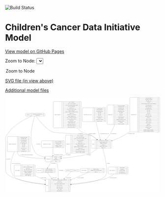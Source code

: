 <link rel='stylesheet' href="assets/style.css">
<link rel='stylesheet' href="https://unpkg.com/leaflet@1.5.1/dist/leaflet.css" integrity="sha512-xwE/Az9zrjBIphAcBb3F6JVqxf46+CDLwfLMHloNu6KEQCAWi6HcDUbeOfBIptF7tcCzusKFjFw2yuvEpDL9wQ==" crossorigin="">
<script type="text/javascript" src="https://code.jquery.com/jquery-3.2.1.min.js"></script>
<script type="text/javascript"  src="https://unpkg.com/leaflet@1.5.1/dist/leaflet.js"></script>
<script type="text/javascript" src="assets/actions.js"></script>

![Build Status](https://github.com/CBIIT/ccdi-model/actions/workflows/model-test-and-deploy.yml/badge.svg)

# Children's Cancer Data Initiative Model

[View model on GitHub Pages](https://cbiit.github.io/ccdi-model/)



Zoom to Node: <select id="node_select">
  <option value="">Zoom to Node</option>
</select>
<div id="model"></div>

<p>
<a href="./model-desc/ccdi-model.svg">SVG file (in view above)</a>
<p>
<a href="./model-desc">Additional model files</a>
<div id='graph' style='display:off;'>
<svg width="2563pt" height="1574pt"
 viewBox="0.00 0.00 2563.34 1574.00" xmlns="http://www.w3.org/2000/svg" xmlns:xlink="http://www.w3.org/1999/xlink">
<g id="graph0" class="graph" transform="scale(1 1) rotate(0) translate(4 1570)">
<title>Perl</title>
<polygon fill="#ffffff" stroke="transparent" points="-4,4 -4,-1570 2559.3365,-1570 2559.3365,4 -4,4"/>
<!-- imaging_file -->
<g id="node1" class="node">
<title>imaging_file</title>
<path fill="none" stroke="#000000" d="M1697.8365,-1117C1697.8365,-1117 2031.8365,-1117 2031.8365,-1117 2037.8365,-1117 2043.8365,-1123 2043.8365,-1129 2043.8365,-1129 2043.8365,-1427 2043.8365,-1427 2043.8365,-1433 2037.8365,-1439 2031.8365,-1439 2031.8365,-1439 1697.8365,-1439 1697.8365,-1439 1691.8365,-1439 1685.8365,-1433 1685.8365,-1427 1685.8365,-1427 1685.8365,-1129 1685.8365,-1129 1685.8365,-1123 1691.8365,-1117 1697.8365,-1117"/>
<text text-anchor="middle" x="1737.8365" y="-1274.3" font-family="Times,serif" font-size="14.00" fill="#000000">imaging_file</text>
<polyline fill="none" stroke="#000000" points="1789.8365,-1117 1789.8365,-1439 "/>
<text text-anchor="middle" x="1800.3365" y="-1274.3" font-family="Times,serif" font-size="14.00" fill="#000000"> </text>
<polyline fill="none" stroke="#000000" points="1810.8365,-1117 1810.8365,-1439 "/>
<text text-anchor="middle" x="1916.8365" y="-1423.8" font-family="Times,serif" font-size="14.00" fill="#000000">checksum_algorithm</text>
<polyline fill="none" stroke="#000000" points="1810.8365,-1416 2022.8365,-1416 "/>
<text text-anchor="middle" x="1916.8365" y="-1400.8" font-family="Times,serif" font-size="14.00" fill="#000000">checksum_value</text>
<polyline fill="none" stroke="#000000" points="1810.8365,-1393 2022.8365,-1393 "/>
<text text-anchor="middle" x="1916.8365" y="-1377.8" font-family="Times,serif" font-size="14.00" fill="#000000">dcf_indexd_guid</text>
<polyline fill="none" stroke="#000000" points="1810.8365,-1370 2022.8365,-1370 "/>
<text text-anchor="middle" x="1916.8365" y="-1354.8" font-family="Times,serif" font-size="14.00" fill="#000000">file_description</text>
<polyline fill="none" stroke="#000000" points="1810.8365,-1347 2022.8365,-1347 "/>
<text text-anchor="middle" x="1916.8365" y="-1331.8" font-family="Times,serif" font-size="14.00" fill="#000000">file_mapping_level</text>
<polyline fill="none" stroke="#000000" points="1810.8365,-1324 2022.8365,-1324 "/>
<text text-anchor="middle" x="1916.8365" y="-1308.8" font-family="Times,serif" font-size="14.00" fill="#000000">file_name</text>
<polyline fill="none" stroke="#000000" points="1810.8365,-1301 2022.8365,-1301 "/>
<text text-anchor="middle" x="1916.8365" y="-1285.8" font-family="Times,serif" font-size="14.00" fill="#000000">file_size</text>
<polyline fill="none" stroke="#000000" points="1810.8365,-1278 2022.8365,-1278 "/>
<text text-anchor="middle" x="1916.8365" y="-1262.8" font-family="Times,serif" font-size="14.00" fill="#000000">file_type</text>
<polyline fill="none" stroke="#000000" points="1810.8365,-1255 2022.8365,-1255 "/>
<text text-anchor="middle" x="1916.8365" y="-1239.8" font-family="Times,serif" font-size="14.00" fill="#000000">file_url_in_cds</text>
<polyline fill="none" stroke="#000000" points="1810.8365,-1232 2022.8365,-1232 "/>
<text text-anchor="middle" x="1916.8365" y="-1216.8" font-family="Times,serif" font-size="14.00" fill="#000000">image_modality</text>
<polyline fill="none" stroke="#000000" points="1810.8365,-1209 2022.8365,-1209 "/>
<text text-anchor="middle" x="1916.8365" y="-1193.8" font-family="Times,serif" font-size="14.00" fill="#000000">imaging_instrument_model</text>
<polyline fill="none" stroke="#000000" points="1810.8365,-1186 2022.8365,-1186 "/>
<text text-anchor="middle" x="1916.8365" y="-1170.8" font-family="Times,serif" font-size="14.00" fill="#000000">imaging_platform</text>
<polyline fill="none" stroke="#000000" points="1810.8365,-1163 2022.8365,-1163 "/>
<text text-anchor="middle" x="1916.8365" y="-1147.8" font-family="Times,serif" font-size="14.00" fill="#000000">md5sum</text>
<polyline fill="none" stroke="#000000" points="1810.8365,-1140 2022.8365,-1140 "/>
<text text-anchor="middle" x="1916.8365" y="-1124.8" font-family="Times,serif" font-size="14.00" fill="#000000">software_package</text>
<polyline fill="none" stroke="#000000" points="2022.8365,-1117 2022.8365,-1439 "/>
<text text-anchor="middle" x="2033.3365" y="-1274.3" font-family="Times,serif" font-size="14.00" fill="#000000"> </text>
</g>
<!-- sample -->
<g id="node9" class="node">
<title>sample</title>
<path fill="none" stroke="#000000" d="M1433.8365,-720C1433.8365,-720 1747.8365,-720 1747.8365,-720 1753.8365,-720 1759.8365,-726 1759.8365,-732 1759.8365,-732 1759.8365,-846 1759.8365,-846 1759.8365,-852 1753.8365,-858 1747.8365,-858 1747.8365,-858 1433.8365,-858 1433.8365,-858 1427.8365,-858 1421.8365,-852 1421.8365,-846 1421.8365,-846 1421.8365,-732 1421.8365,-732 1421.8365,-726 1427.8365,-720 1433.8365,-720"/>
<text text-anchor="middle" x="1455.8365" y="-785.3" font-family="Times,serif" font-size="14.00" fill="#000000">sample</text>
<polyline fill="none" stroke="#000000" points="1489.8365,-720 1489.8365,-858 "/>
<text text-anchor="middle" x="1500.3365" y="-785.3" font-family="Times,serif" font-size="14.00" fill="#000000"> </text>
<polyline fill="none" stroke="#000000" points="1510.8365,-720 1510.8365,-858 "/>
<text text-anchor="middle" x="1624.8365" y="-842.8" font-family="Times,serif" font-size="14.00" fill="#000000">participant_age_at_collection</text>
<polyline fill="none" stroke="#000000" points="1510.8365,-835 1738.8365,-835 "/>
<text text-anchor="middle" x="1624.8365" y="-819.8" font-family="Times,serif" font-size="14.00" fill="#000000">sample_anatomic_site</text>
<polyline fill="none" stroke="#000000" points="1510.8365,-812 1738.8365,-812 "/>
<text text-anchor="middle" x="1624.8365" y="-796.8" font-family="Times,serif" font-size="14.00" fill="#000000">sample_description</text>
<polyline fill="none" stroke="#000000" points="1510.8365,-789 1738.8365,-789 "/>
<text text-anchor="middle" x="1624.8365" y="-773.8" font-family="Times,serif" font-size="14.00" fill="#000000">sample_id</text>
<polyline fill="none" stroke="#000000" points="1510.8365,-766 1738.8365,-766 "/>
<text text-anchor="middle" x="1624.8365" y="-750.8" font-family="Times,serif" font-size="14.00" fill="#000000">sample_tumor_status</text>
<polyline fill="none" stroke="#000000" points="1510.8365,-743 1738.8365,-743 "/>
<text text-anchor="middle" x="1624.8365" y="-727.8" font-family="Times,serif" font-size="14.00" fill="#000000">sample_type</text>
<polyline fill="none" stroke="#000000" points="1738.8365,-720 1738.8365,-858 "/>
<text text-anchor="middle" x="1749.3365" y="-785.3" font-family="Times,serif" font-size="14.00" fill="#000000"> </text>
</g>
<!-- imaging_file&#45;&gt;sample -->
<g id="edge6" class="edge">
<title>imaging_file&#45;&gt;sample</title>
<path fill="none" stroke="#000000" d="M1811.9606,-1116.6837C1791.6028,-1063.9936 1765.9084,-1006.3712 1735.8365,-957 1716.3259,-924.9681 1690.6865,-893.0044 1666.4008,-865.6889"/>
<polygon fill="#000000" stroke="#000000" points="1668.8798,-863.2112 1659.593,-858.1116 1663.6727,-867.8895 1668.8798,-863.2112"/>
<text text-anchor="middle" x="1794.3365" y="-960.8" font-family="Times,serif" font-size="14.00" fill="#000000">of_imaging_file</text>
</g>
<!-- synonym -->
<g id="node2" class="node">
<title>synonym</title>
<path fill="none" stroke="#000000" d="M343.3365,-1255C343.3365,-1255 644.3365,-1255 644.3365,-1255 650.3365,-1255 656.3365,-1261 656.3365,-1267 656.3365,-1267 656.3365,-1289 656.3365,-1289 656.3365,-1295 650.3365,-1301 644.3365,-1301 644.3365,-1301 343.3365,-1301 343.3365,-1301 337.3365,-1301 331.3365,-1295 331.3365,-1289 331.3365,-1289 331.3365,-1267 331.3365,-1267 331.3365,-1261 337.3365,-1255 343.3365,-1255"/>
<text text-anchor="middle" x="371.3365" y="-1274.3" font-family="Times,serif" font-size="14.00" fill="#000000">synonym</text>
<polyline fill="none" stroke="#000000" points="411.3365,-1255 411.3365,-1301 "/>
<text text-anchor="middle" x="421.8365" y="-1274.3" font-family="Times,serif" font-size="14.00" fill="#000000"> </text>
<polyline fill="none" stroke="#000000" points="432.3365,-1255 432.3365,-1301 "/>
<text text-anchor="middle" x="533.8365" y="-1285.8" font-family="Times,serif" font-size="14.00" fill="#000000">repository_of_synonym_id</text>
<polyline fill="none" stroke="#000000" points="432.3365,-1278 635.3365,-1278 "/>
<text text-anchor="middle" x="533.8365" y="-1262.8" font-family="Times,serif" font-size="14.00" fill="#000000">synonym_id</text>
<polyline fill="none" stroke="#000000" points="635.3365,-1255 635.3365,-1301 "/>
<text text-anchor="middle" x="645.8365" y="-1274.3" font-family="Times,serif" font-size="14.00" fill="#000000"> </text>
</g>
<!-- study -->
<g id="node4" class="node">
<title>study</title>
<path fill="none" stroke="#000000" d="M675.8365,-.5C675.8365,-.5 1065.8365,-.5 1065.8365,-.5 1071.8365,-.5 1077.8365,-6.5 1077.8365,-12.5 1077.8365,-12.5 1077.8365,-195.5 1077.8365,-195.5 1077.8365,-201.5 1071.8365,-207.5 1065.8365,-207.5 1065.8365,-207.5 675.8365,-207.5 675.8365,-207.5 669.8365,-207.5 663.8365,-201.5 663.8365,-195.5 663.8365,-195.5 663.8365,-12.5 663.8365,-12.5 663.8365,-6.5 669.8365,-.5 675.8365,-.5"/>
<text text-anchor="middle" x="691.8365" y="-100.3" font-family="Times,serif" font-size="14.00" fill="#000000">study</text>
<polyline fill="none" stroke="#000000" points="719.8365,-.5 719.8365,-207.5 "/>
<text text-anchor="middle" x="730.3365" y="-100.3" font-family="Times,serif" font-size="14.00" fill="#000000"> </text>
<polyline fill="none" stroke="#000000" points="740.8365,-.5 740.8365,-207.5 "/>
<text text-anchor="middle" x="898.8365" y="-192.3" font-family="Times,serif" font-size="14.00" fill="#000000">experimental_strategy_and_data_subtype</text>
<polyline fill="none" stroke="#000000" points="740.8365,-184.5 1056.8365,-184.5 "/>
<text text-anchor="middle" x="898.8365" y="-169.3" font-family="Times,serif" font-size="14.00" fill="#000000">external_url</text>
<polyline fill="none" stroke="#000000" points="740.8365,-161.5 1056.8365,-161.5 "/>
<text text-anchor="middle" x="898.8365" y="-146.3" font-family="Times,serif" font-size="14.00" fill="#000000">phs_accession</text>
<polyline fill="none" stroke="#000000" points="740.8365,-138.5 1056.8365,-138.5 "/>
<text text-anchor="middle" x="898.8365" y="-123.3" font-family="Times,serif" font-size="14.00" fill="#000000">size_of_data_being_uploaded</text>
<polyline fill="none" stroke="#000000" points="740.8365,-115.5 1056.8365,-115.5 "/>
<text text-anchor="middle" x="898.8365" y="-100.3" font-family="Times,serif" font-size="14.00" fill="#000000">study_acronym</text>
<polyline fill="none" stroke="#000000" points="740.8365,-92.5 1056.8365,-92.5 "/>
<text text-anchor="middle" x="898.8365" y="-77.3" font-family="Times,serif" font-size="14.00" fill="#000000">study_data_types</text>
<polyline fill="none" stroke="#000000" points="740.8365,-69.5 1056.8365,-69.5 "/>
<text text-anchor="middle" x="898.8365" y="-54.3" font-family="Times,serif" font-size="14.00" fill="#000000">study_description</text>
<polyline fill="none" stroke="#000000" points="740.8365,-46.5 1056.8365,-46.5 "/>
<text text-anchor="middle" x="898.8365" y="-31.3" font-family="Times,serif" font-size="14.00" fill="#000000">study_name</text>
<polyline fill="none" stroke="#000000" points="740.8365,-23.5 1056.8365,-23.5 "/>
<text text-anchor="middle" x="898.8365" y="-8.3" font-family="Times,serif" font-size="14.00" fill="#000000">study_short_title</text>
<polyline fill="none" stroke="#000000" points="1056.8365,-.5 1056.8365,-207.5 "/>
<text text-anchor="middle" x="1067.3365" y="-100.3" font-family="Times,serif" font-size="14.00" fill="#000000"> </text>
</g>
<!-- synonym&#45;&gt;study -->
<g id="edge9" class="edge">
<title>synonym&#45;&gt;study</title>
<path fill="none" stroke="#000000" d="M435.5692,-1254.8289C332.7302,-1210.5719 120.6731,-1103.5312 22.8365,-939 -11.5094,-881.2409 3.8365,-856.1994 3.8365,-789 3.8365,-789 3.8365,-789 3.8365,-351.5 3.8365,-216.6283 396.6846,-151.1853 653.5005,-122.8132"/>
<polygon fill="#000000" stroke="#000000" points="654.159,-126.2621 663.7193,-121.6958 653.3981,-119.3036 654.159,-126.2621"/>
<text text-anchor="middle" x="46.3365" y="-537.8" font-family="Times,serif" font-size="14.00" fill="#000000">of_synonym</text>
</g>
<!-- participant -->
<g id="node8" class="node">
<title>participant</title>
<path fill="none" stroke="#000000" d="M672.3365,-495.5C672.3365,-495.5 903.3365,-495.5 903.3365,-495.5 909.3365,-495.5 915.3365,-501.5 915.3365,-507.5 915.3365,-507.5 915.3365,-575.5 915.3365,-575.5 915.3365,-581.5 909.3365,-587.5 903.3365,-587.5 903.3365,-587.5 672.3365,-587.5 672.3365,-587.5 666.3365,-587.5 660.3365,-581.5 660.3365,-575.5 660.3365,-575.5 660.3365,-507.5 660.3365,-507.5 660.3365,-501.5 666.3365,-495.5 672.3365,-495.5"/>
<text text-anchor="middle" x="708.3365" y="-537.8" font-family="Times,serif" font-size="14.00" fill="#000000">participant</text>
<polyline fill="none" stroke="#000000" points="756.3365,-495.5 756.3365,-587.5 "/>
<text text-anchor="middle" x="766.8365" y="-537.8" font-family="Times,serif" font-size="14.00" fill="#000000"> </text>
<polyline fill="none" stroke="#000000" points="777.3365,-495.5 777.3365,-587.5 "/>
<text text-anchor="middle" x="835.8365" y="-572.3" font-family="Times,serif" font-size="14.00" fill="#000000">ethnicity</text>
<polyline fill="none" stroke="#000000" points="777.3365,-564.5 894.3365,-564.5 "/>
<text text-anchor="middle" x="835.8365" y="-549.3" font-family="Times,serif" font-size="14.00" fill="#000000">gender</text>
<polyline fill="none" stroke="#000000" points="777.3365,-541.5 894.3365,-541.5 "/>
<text text-anchor="middle" x="835.8365" y="-526.3" font-family="Times,serif" font-size="14.00" fill="#000000">participant_id</text>
<polyline fill="none" stroke="#000000" points="777.3365,-518.5 894.3365,-518.5 "/>
<text text-anchor="middle" x="835.8365" y="-503.3" font-family="Times,serif" font-size="14.00" fill="#000000">race</text>
<polyline fill="none" stroke="#000000" points="894.3365,-495.5 894.3365,-587.5 "/>
<text text-anchor="middle" x="904.8365" y="-537.8" font-family="Times,serif" font-size="14.00" fill="#000000"> </text>
</g>
<!-- synonym&#45;&gt;participant -->
<g id="edge10" class="edge">
<title>synonym&#45;&gt;participant</title>
<path fill="none" stroke="#000000" d="M485.6117,-1254.7559C455.4402,-1164.9852 359.8281,-836.1203 502.8365,-639 521.5304,-613.2326 586.905,-589.9217 650.3308,-572.5588"/>
<polygon fill="#000000" stroke="#000000" points="651.3319,-575.914 660.0766,-569.9324 649.5103,-569.1551 651.3319,-575.914"/>
<text text-anchor="middle" x="545.3365" y="-785.3" font-family="Times,serif" font-size="14.00" fill="#000000">of_synonym</text>
</g>
<!-- synonym&#45;&gt;sample -->
<g id="edge11" class="edge">
<title>synonym&#45;&gt;sample</title>
<path fill="none" stroke="#000000" d="M508.5237,-1254.6723C546.0154,-1197.4763 651.6285,-1050.5379 782.8365,-990 814.6705,-975.3121 1379.3992,-952.3029 1411.8365,-939 1452.1249,-922.4773 1490.1135,-893.4178 1520.6412,-865.2485"/>
<polygon fill="#000000" stroke="#000000" points="1523.3448,-867.511 1528.2386,-858.1141 1518.5529,-862.4082 1523.3448,-867.511"/>
<text text-anchor="middle" x="1245.3365" y="-960.8" font-family="Times,serif" font-size="14.00" fill="#000000">of_synonym</text>
</g>
<!-- study_arm -->
<g id="node3" class="node">
<title>study_arm</title>
<path fill="none" stroke="#000000" d="M525.3365,-317C525.3365,-317 822.3365,-317 822.3365,-317 828.3365,-317 834.3365,-323 834.3365,-329 834.3365,-329 834.3365,-374 834.3365,-374 834.3365,-380 828.3365,-386 822.3365,-386 822.3365,-386 525.3365,-386 525.3365,-386 519.3365,-386 513.3365,-380 513.3365,-374 513.3365,-374 513.3365,-329 513.3365,-329 513.3365,-323 519.3365,-317 525.3365,-317"/>
<text text-anchor="middle" x="559.3365" y="-347.8" font-family="Times,serif" font-size="14.00" fill="#000000">study_arm</text>
<polyline fill="none" stroke="#000000" points="605.3365,-317 605.3365,-386 "/>
<text text-anchor="middle" x="615.8365" y="-347.8" font-family="Times,serif" font-size="14.00" fill="#000000"> </text>
<polyline fill="none" stroke="#000000" points="626.3365,-317 626.3365,-386 "/>
<text text-anchor="middle" x="719.8365" y="-370.8" font-family="Times,serif" font-size="14.00" fill="#000000">clinical_trial_arm</text>
<polyline fill="none" stroke="#000000" points="626.3365,-363 813.3365,-363 "/>
<text text-anchor="middle" x="719.8365" y="-347.8" font-family="Times,serif" font-size="14.00" fill="#000000">clinical_trial_identifier</text>
<polyline fill="none" stroke="#000000" points="626.3365,-340 813.3365,-340 "/>
<text text-anchor="middle" x="719.8365" y="-324.8" font-family="Times,serif" font-size="14.00" fill="#000000">clinical_trial_repository</text>
<polyline fill="none" stroke="#000000" points="813.3365,-317 813.3365,-386 "/>
<text text-anchor="middle" x="823.8365" y="-347.8" font-family="Times,serif" font-size="14.00" fill="#000000"> </text>
</g>
<!-- study_arm&#45;&gt;study -->
<g id="edge18" class="edge">
<title>study_arm&#45;&gt;study</title>
<path fill="none" stroke="#000000" d="M695.7868,-316.7713C712.4774,-291.0564 736.4784,-255.5137 759.8365,-226 762.6104,-222.4951 765.4587,-218.964 768.362,-215.423"/>
<polygon fill="#000000" stroke="#000000" points="771.1091,-217.5933 774.7983,-207.6614 765.7208,-213.1249 771.1091,-217.5933"/>
<text text-anchor="middle" x="808.3365" y="-229.8" font-family="Times,serif" font-size="14.00" fill="#000000">of_study_arm</text>
</g>
<!-- study_admin -->
<g id="node5" class="node">
<title>study_admin</title>
<path fill="none" stroke="#000000" d="M156.8365,-259.5C156.8365,-259.5 482.8365,-259.5 482.8365,-259.5 488.8365,-259.5 494.8365,-265.5 494.8365,-271.5 494.8365,-271.5 494.8365,-431.5 494.8365,-431.5 494.8365,-437.5 488.8365,-443.5 482.8365,-443.5 482.8365,-443.5 156.8365,-443.5 156.8365,-443.5 150.8365,-443.5 144.8365,-437.5 144.8365,-431.5 144.8365,-431.5 144.8365,-271.5 144.8365,-271.5 144.8365,-265.5 150.8365,-259.5 156.8365,-259.5"/>
<text text-anchor="middle" x="198.8365" y="-347.8" font-family="Times,serif" font-size="14.00" fill="#000000">study_admin</text>
<polyline fill="none" stroke="#000000" points="252.8365,-259.5 252.8365,-443.5 "/>
<text text-anchor="middle" x="263.3365" y="-347.8" font-family="Times,serif" font-size="14.00" fill="#000000"> </text>
<polyline fill="none" stroke="#000000" points="273.8365,-259.5 273.8365,-443.5 "/>
<text text-anchor="middle" x="373.8365" y="-428.3" font-family="Times,serif" font-size="14.00" fill="#000000">acl</text>
<polyline fill="none" stroke="#000000" points="273.8365,-420.5 473.8365,-420.5 "/>
<text text-anchor="middle" x="373.8365" y="-405.3" font-family="Times,serif" font-size="14.00" fill="#000000">adult_or_childhood_study</text>
<polyline fill="none" stroke="#000000" points="273.8365,-397.5 473.8365,-397.5 "/>
<text text-anchor="middle" x="373.8365" y="-382.3" font-family="Times,serif" font-size="14.00" fill="#000000">data_types</text>
<polyline fill="none" stroke="#000000" points="273.8365,-374.5 473.8365,-374.5 "/>
<text text-anchor="middle" x="373.8365" y="-359.3" font-family="Times,serif" font-size="14.00" fill="#000000">file_types_and_format</text>
<polyline fill="none" stroke="#000000" points="273.8365,-351.5 473.8365,-351.5 "/>
<text text-anchor="middle" x="373.8365" y="-336.3" font-family="Times,serif" font-size="14.00" fill="#000000">number_of_participants</text>
<polyline fill="none" stroke="#000000" points="273.8365,-328.5 473.8365,-328.5 "/>
<text text-anchor="middle" x="373.8365" y="-313.3" font-family="Times,serif" font-size="14.00" fill="#000000">number_of_samples</text>
<polyline fill="none" stroke="#000000" points="273.8365,-305.5 473.8365,-305.5 "/>
<text text-anchor="middle" x="373.8365" y="-290.3" font-family="Times,serif" font-size="14.00" fill="#000000">organism_species</text>
<polyline fill="none" stroke="#000000" points="273.8365,-282.5 473.8365,-282.5 "/>
<text text-anchor="middle" x="373.8365" y="-267.3" font-family="Times,serif" font-size="14.00" fill="#000000">study_admin_id</text>
<polyline fill="none" stroke="#000000" points="473.8365,-259.5 473.8365,-443.5 "/>
<text text-anchor="middle" x="484.3365" y="-347.8" font-family="Times,serif" font-size="14.00" fill="#000000"> </text>
</g>
<!-- study_admin&#45;&gt;study -->
<g id="edge13" class="edge">
<title>study_admin&#45;&gt;study</title>
<path fill="none" stroke="#000000" d="M495.0118,-263.1034C497.9719,-261.7182 500.9152,-260.3494 503.8365,-259 552.1595,-236.6788 604.596,-213.7701 654.3056,-192.6443"/>
<polygon fill="#000000" stroke="#000000" points="655.7151,-195.8484 663.5542,-188.721 652.9814,-189.4042 655.7151,-195.8484"/>
<text text-anchor="middle" x="630.3365" y="-229.8" font-family="Times,serif" font-size="14.00" fill="#000000">of_study_admin</text>
</g>
<!-- diagnosis -->
<g id="node6" class="node">
<title>diagnosis</title>
<path fill="none" stroke="#000000" d="M1008.3365,-639.5C1008.3365,-639.5 1391.3365,-639.5 1391.3365,-639.5 1397.3365,-639.5 1403.3365,-645.5 1403.3365,-651.5 1403.3365,-651.5 1403.3365,-926.5 1403.3365,-926.5 1403.3365,-932.5 1397.3365,-938.5 1391.3365,-938.5 1391.3365,-938.5 1008.3365,-938.5 1008.3365,-938.5 1002.3365,-938.5 996.3365,-932.5 996.3365,-926.5 996.3365,-926.5 996.3365,-651.5 996.3365,-651.5 996.3365,-645.5 1002.3365,-639.5 1008.3365,-639.5"/>
<text text-anchor="middle" x="1038.3365" y="-785.3" font-family="Times,serif" font-size="14.00" fill="#000000">diagnosis</text>
<polyline fill="none" stroke="#000000" points="1080.3365,-639.5 1080.3365,-938.5 "/>
<text text-anchor="middle" x="1090.8365" y="-785.3" font-family="Times,serif" font-size="14.00" fill="#000000"> </text>
<polyline fill="none" stroke="#000000" points="1101.3365,-639.5 1101.3365,-938.5 "/>
<text text-anchor="middle" x="1241.8365" y="-923.3" font-family="Times,serif" font-size="14.00" fill="#000000">age_at_diagnosis</text>
<polyline fill="none" stroke="#000000" points="1101.3365,-915.5 1382.3365,-915.5 "/>
<text text-anchor="middle" x="1241.8365" y="-900.3" font-family="Times,serif" font-size="14.00" fill="#000000">days_to_last_followup</text>
<polyline fill="none" stroke="#000000" points="1101.3365,-892.5 1382.3365,-892.5 "/>
<text text-anchor="middle" x="1241.8365" y="-877.3" font-family="Times,serif" font-size="14.00" fill="#000000">days_to_last_known_disease_status</text>
<polyline fill="none" stroke="#000000" points="1101.3365,-869.5 1382.3365,-869.5 "/>
<text text-anchor="middle" x="1241.8365" y="-854.3" font-family="Times,serif" font-size="14.00" fill="#000000">days_to_recurrence</text>
<polyline fill="none" stroke="#000000" points="1101.3365,-846.5 1382.3365,-846.5 "/>
<text text-anchor="middle" x="1241.8365" y="-831.3" font-family="Times,serif" font-size="14.00" fill="#000000">diagnosis_id</text>
<polyline fill="none" stroke="#000000" points="1101.3365,-823.5 1382.3365,-823.5 "/>
<text text-anchor="middle" x="1241.8365" y="-808.3" font-family="Times,serif" font-size="14.00" fill="#000000">disease_type</text>
<polyline fill="none" stroke="#000000" points="1101.3365,-800.5 1382.3365,-800.5 "/>
<text text-anchor="middle" x="1241.8365" y="-785.3" font-family="Times,serif" font-size="14.00" fill="#000000">last_known_disease_status</text>
<polyline fill="none" stroke="#000000" points="1101.3365,-777.5 1382.3365,-777.5 "/>
<text text-anchor="middle" x="1241.8365" y="-762.3" font-family="Times,serif" font-size="14.00" fill="#000000">primary_diagnosis</text>
<polyline fill="none" stroke="#000000" points="1101.3365,-754.5 1382.3365,-754.5 "/>
<text text-anchor="middle" x="1241.8365" y="-739.3" font-family="Times,serif" font-size="14.00" fill="#000000">primary_diagnosis_reference_source</text>
<polyline fill="none" stroke="#000000" points="1101.3365,-731.5 1382.3365,-731.5 "/>
<text text-anchor="middle" x="1241.8365" y="-716.3" font-family="Times,serif" font-size="14.00" fill="#000000">primary_site</text>
<polyline fill="none" stroke="#000000" points="1101.3365,-708.5 1382.3365,-708.5 "/>
<text text-anchor="middle" x="1241.8365" y="-693.3" font-family="Times,serif" font-size="14.00" fill="#000000">progression_or_recurrence</text>
<polyline fill="none" stroke="#000000" points="1101.3365,-685.5 1382.3365,-685.5 "/>
<text text-anchor="middle" x="1241.8365" y="-670.3" font-family="Times,serif" font-size="14.00" fill="#000000">site_of_resection_or_biopsy</text>
<polyline fill="none" stroke="#000000" points="1101.3365,-662.5 1382.3365,-662.5 "/>
<text text-anchor="middle" x="1241.8365" y="-647.3" font-family="Times,serif" font-size="14.00" fill="#000000">tissue_or_organ_of_origin</text>
<polyline fill="none" stroke="#000000" points="1382.3365,-639.5 1382.3365,-938.5 "/>
<text text-anchor="middle" x="1392.8365" y="-785.3" font-family="Times,serif" font-size="14.00" fill="#000000"> </text>
</g>
<!-- diagnosis&#45;&gt;participant -->
<g id="edge12" class="edge">
<title>diagnosis&#45;&gt;participant</title>
<path fill="none" stroke="#000000" d="M1030.6319,-639.446C1013.3617,-627.2964 995.6168,-615.9067 977.8365,-606 961.3167,-596.7957 943.2591,-588.5945 925.0589,-581.3851"/>
<polygon fill="#000000" stroke="#000000" points="926.1251,-578.0449 915.5357,-577.7053 923.6021,-584.5744 926.1251,-578.0449"/>
<text text-anchor="middle" x="1043.3365" y="-609.8" font-family="Times,serif" font-size="14.00" fill="#000000">of_diagnosis</text>
</g>
<!-- sequencing_file -->
<g id="node7" class="node">
<title>sequencing_file</title>
<path fill="none" stroke="#000000" d="M2074.3365,-990.5C2074.3365,-990.5 2543.3365,-990.5 2543.3365,-990.5 2549.3365,-990.5 2555.3365,-996.5 2555.3365,-1002.5 2555.3365,-1002.5 2555.3365,-1553.5 2555.3365,-1553.5 2555.3365,-1559.5 2549.3365,-1565.5 2543.3365,-1565.5 2543.3365,-1565.5 2074.3365,-1565.5 2074.3365,-1565.5 2068.3365,-1565.5 2062.3365,-1559.5 2062.3365,-1553.5 2062.3365,-1553.5 2062.3365,-1002.5 2062.3365,-1002.5 2062.3365,-996.5 2068.3365,-990.5 2074.3365,-990.5"/>
<text text-anchor="middle" x="2126.3365" y="-1274.3" font-family="Times,serif" font-size="14.00" fill="#000000">sequencing_file</text>
<polyline fill="none" stroke="#000000" points="2190.3365,-990.5 2190.3365,-1565.5 "/>
<text text-anchor="middle" x="2200.8365" y="-1274.3" font-family="Times,serif" font-size="14.00" fill="#000000"> </text>
<polyline fill="none" stroke="#000000" points="2211.3365,-990.5 2211.3365,-1565.5 "/>
<text text-anchor="middle" x="2372.8365" y="-1550.3" font-family="Times,serif" font-size="14.00" fill="#000000">avg_read_length</text>
<polyline fill="none" stroke="#000000" points="2211.3365,-1542.5 2534.3365,-1542.5 "/>
<text text-anchor="middle" x="2372.8365" y="-1527.3" font-family="Times,serif" font-size="14.00" fill="#000000">checksum_algorithm</text>
<polyline fill="none" stroke="#000000" points="2211.3365,-1519.5 2534.3365,-1519.5 "/>
<text text-anchor="middle" x="2372.8365" y="-1504.3" font-family="Times,serif" font-size="14.00" fill="#000000">checksum_value</text>
<polyline fill="none" stroke="#000000" points="2211.3365,-1496.5 2534.3365,-1496.5 "/>
<text text-anchor="middle" x="2372.8365" y="-1481.3" font-family="Times,serif" font-size="14.00" fill="#000000">coverage</text>
<polyline fill="none" stroke="#000000" points="2211.3365,-1473.5 2534.3365,-1473.5 "/>
<text text-anchor="middle" x="2372.8365" y="-1458.3" font-family="Times,serif" font-size="14.00" fill="#000000">custom_assembly_fasta_file_for_alignment</text>
<polyline fill="none" stroke="#000000" points="2211.3365,-1450.5 2534.3365,-1450.5 "/>
<text text-anchor="middle" x="2372.8365" y="-1435.3" font-family="Times,serif" font-size="14.00" fill="#000000">dcf_indexd_guid</text>
<polyline fill="none" stroke="#000000" points="2211.3365,-1427.5 2534.3365,-1427.5 "/>
<text text-anchor="middle" x="2372.8365" y="-1412.3" font-family="Times,serif" font-size="14.00" fill="#000000">design_description</text>
<polyline fill="none" stroke="#000000" points="2211.3365,-1404.5 2534.3365,-1404.5 "/>
<text text-anchor="middle" x="2372.8365" y="-1389.3" font-family="Times,serif" font-size="14.00" fill="#000000">file_description</text>
<polyline fill="none" stroke="#000000" points="2211.3365,-1381.5 2534.3365,-1381.5 "/>
<text text-anchor="middle" x="2372.8365" y="-1366.3" font-family="Times,serif" font-size="14.00" fill="#000000">file_mapping_level</text>
<polyline fill="none" stroke="#000000" points="2211.3365,-1358.5 2534.3365,-1358.5 "/>
<text text-anchor="middle" x="2372.8365" y="-1343.3" font-family="Times,serif" font-size="14.00" fill="#000000">file_name</text>
<polyline fill="none" stroke="#000000" points="2211.3365,-1335.5 2534.3365,-1335.5 "/>
<text text-anchor="middle" x="2372.8365" y="-1320.3" font-family="Times,serif" font-size="14.00" fill="#000000">file_size</text>
<polyline fill="none" stroke="#000000" points="2211.3365,-1312.5 2534.3365,-1312.5 "/>
<text text-anchor="middle" x="2372.8365" y="-1297.3" font-family="Times,serif" font-size="14.00" fill="#000000">file_type</text>
<polyline fill="none" stroke="#000000" points="2211.3365,-1289.5 2534.3365,-1289.5 "/>
<text text-anchor="middle" x="2372.8365" y="-1274.3" font-family="Times,serif" font-size="14.00" fill="#000000">file_url_in_cds</text>
<polyline fill="none" stroke="#000000" points="2211.3365,-1266.5 2534.3365,-1266.5 "/>
<text text-anchor="middle" x="2372.8365" y="-1251.3" font-family="Times,serif" font-size="14.00" fill="#000000">instrument_model</text>
<polyline fill="none" stroke="#000000" points="2211.3365,-1243.5 2534.3365,-1243.5 "/>
<text text-anchor="middle" x="2372.8365" y="-1228.3" font-family="Times,serif" font-size="14.00" fill="#000000">library_id</text>
<polyline fill="none" stroke="#000000" points="2211.3365,-1220.5 2534.3365,-1220.5 "/>
<text text-anchor="middle" x="2372.8365" y="-1205.3" font-family="Times,serif" font-size="14.00" fill="#000000">library_layout</text>
<polyline fill="none" stroke="#000000" points="2211.3365,-1197.5 2534.3365,-1197.5 "/>
<text text-anchor="middle" x="2372.8365" y="-1182.3" font-family="Times,serif" font-size="14.00" fill="#000000">library_selection</text>
<polyline fill="none" stroke="#000000" points="2211.3365,-1174.5 2534.3365,-1174.5 "/>
<text text-anchor="middle" x="2372.8365" y="-1159.3" font-family="Times,serif" font-size="14.00" fill="#000000">library_source</text>
<polyline fill="none" stroke="#000000" points="2211.3365,-1151.5 2534.3365,-1151.5 "/>
<text text-anchor="middle" x="2372.8365" y="-1136.3" font-family="Times,serif" font-size="14.00" fill="#000000">library_strategy</text>
<polyline fill="none" stroke="#000000" points="2211.3365,-1128.5 2534.3365,-1128.5 "/>
<text text-anchor="middle" x="2372.8365" y="-1113.3" font-family="Times,serif" font-size="14.00" fill="#000000">md5sum</text>
<polyline fill="none" stroke="#000000" points="2211.3365,-1105.5 2534.3365,-1105.5 "/>
<text text-anchor="middle" x="2372.8365" y="-1090.3" font-family="Times,serif" font-size="14.00" fill="#000000">number_of_bp</text>
<polyline fill="none" stroke="#000000" points="2211.3365,-1082.5 2534.3365,-1082.5 "/>
<text text-anchor="middle" x="2372.8365" y="-1067.3" font-family="Times,serif" font-size="14.00" fill="#000000">number_of_reads</text>
<polyline fill="none" stroke="#000000" points="2211.3365,-1059.5 2534.3365,-1059.5 "/>
<text text-anchor="middle" x="2372.8365" y="-1044.3" font-family="Times,serif" font-size="14.00" fill="#000000">platform</text>
<polyline fill="none" stroke="#000000" points="2211.3365,-1036.5 2534.3365,-1036.5 "/>
<text text-anchor="middle" x="2372.8365" y="-1021.3" font-family="Times,serif" font-size="14.00" fill="#000000">reference_genome_assembly</text>
<polyline fill="none" stroke="#000000" points="2211.3365,-1013.5 2534.3365,-1013.5 "/>
<text text-anchor="middle" x="2372.8365" y="-998.3" font-family="Times,serif" font-size="14.00" fill="#000000">sequence_alignment_software</text>
<polyline fill="none" stroke="#000000" points="2534.3365,-990.5 2534.3365,-1565.5 "/>
<text text-anchor="middle" x="2544.8365" y="-1274.3" font-family="Times,serif" font-size="14.00" fill="#000000"> </text>
</g>
<!-- sequencing_file&#45;&gt;sample -->
<g id="edge3" class="edge">
<title>sequencing_file&#45;&gt;sample</title>
<path fill="none" stroke="#000000" d="M2062.1462,-996.9016C2059.0545,-994.5593 2055.9508,-992.2577 2052.8365,-990 1967.1667,-927.8958 1859.3012,-879.6033 1769.3456,-845.9366"/>
<polygon fill="#000000" stroke="#000000" points="1770.4572,-842.616 1759.8643,-842.4173 1768.0213,-849.1785 1770.4572,-842.616"/>
<text text-anchor="middle" x="2085.3365" y="-960.8" font-family="Times,serif" font-size="14.00" fill="#000000">of_sequencing_file</text>
</g>
<!-- participant&#45;&gt;study_arm -->
<g id="edge15" class="edge">
<title>participant&#45;&gt;study_arm</title>
<path fill="none" stroke="#000000" d="M759.9489,-495.0208C741.6693,-464.5547 717.9293,-424.988 700.0063,-395.1164"/>
<polygon fill="#000000" stroke="#000000" points="702.7895,-392.9522 694.6433,-386.178 696.787,-396.5537 702.7895,-392.9522"/>
<text text-anchor="middle" x="798.3365" y="-465.8" font-family="Times,serif" font-size="14.00" fill="#000000">of_participant</text>
</g>
<!-- participant&#45;&gt;study -->
<g id="edge16" class="edge">
<title>participant&#45;&gt;study</title>
<path fill="none" stroke="#000000" d="M841.8844,-495.2092C846.2055,-489.4899 849.9922,-483.3907 852.8365,-477 872.7507,-432.2551 875.4286,-310.4046 874.2788,-218.0462"/>
<polygon fill="#000000" stroke="#000000" points="877.7749,-217.7389 874.1341,-207.7893 870.7756,-217.8377 877.7749,-217.7389"/>
<text text-anchor="middle" x="925.3365" y="-347.8" font-family="Times,serif" font-size="14.00" fill="#000000">of_participant</text>
</g>
<!-- sample&#45;&gt;study -->
<g id="edge4" class="edge">
<title>sample&#45;&gt;study</title>
<path fill="none" stroke="#000000" d="M1611.2883,-719.575C1646.9115,-592.1851 1711.3951,-327.8353 1654.8365,-259 1584.2608,-173.1052 1294.833,-134.0103 1088.2016,-116.7818"/>
<polygon fill="#000000" stroke="#000000" points="1088.3706,-113.2839 1078.1174,-115.9528 1087.797,-120.2604 1088.3706,-113.2839"/>
<text text-anchor="middle" x="1704.3365" y="-465.8" font-family="Times,serif" font-size="14.00" fill="#000000">of_sample</text>
</g>
<!-- sample&#45;&gt;participant -->
<g id="edge5" class="edge">
<title>sample&#45;&gt;participant</title>
<path fill="none" stroke="#000000" d="M1525.9727,-719.771C1494.3735,-690.2254 1454.107,-658.194 1411.8365,-639 1327.4547,-600.6843 1082.4414,-570.4583 925.7197,-554.3445"/>
<polygon fill="#000000" stroke="#000000" points="925.8309,-550.8378 915.527,-553.3036 925.1196,-557.8015 925.8309,-550.8378"/>
<text text-anchor="middle" x="1388.3365" y="-609.8" font-family="Times,serif" font-size="14.00" fill="#000000">of_sample</text>
</g>
<!-- sample_diagnosis -->
<g id="node10" class="node">
<title>sample_diagnosis</title>
<path fill="none" stroke="#000000" d="M803.8365,-1059.5C803.8365,-1059.5 1245.8365,-1059.5 1245.8365,-1059.5 1251.8365,-1059.5 1257.8365,-1065.5 1257.8365,-1071.5 1257.8365,-1071.5 1257.8365,-1484.5 1257.8365,-1484.5 1257.8365,-1490.5 1251.8365,-1496.5 1245.8365,-1496.5 1245.8365,-1496.5 803.8365,-1496.5 803.8365,-1496.5 797.8365,-1496.5 791.8365,-1490.5 791.8365,-1484.5 791.8365,-1484.5 791.8365,-1071.5 791.8365,-1071.5 791.8365,-1065.5 797.8365,-1059.5 803.8365,-1059.5"/>
<text text-anchor="middle" x="863.3365" y="-1274.3" font-family="Times,serif" font-size="14.00" fill="#000000">sample_diagnosis</text>
<polyline fill="none" stroke="#000000" points="934.8365,-1059.5 934.8365,-1496.5 "/>
<text text-anchor="middle" x="945.3365" y="-1274.3" font-family="Times,serif" font-size="14.00" fill="#000000"> </text>
<polyline fill="none" stroke="#000000" points="955.8365,-1059.5 955.8365,-1496.5 "/>
<text text-anchor="middle" x="1096.3365" y="-1481.3" font-family="Times,serif" font-size="14.00" fill="#000000">age_at_diagnosis</text>
<polyline fill="none" stroke="#000000" points="955.8365,-1473.5 1236.8365,-1473.5 "/>
<text text-anchor="middle" x="1096.3365" y="-1458.3" font-family="Times,serif" font-size="14.00" fill="#000000">days_to_last_followup</text>
<polyline fill="none" stroke="#000000" points="955.8365,-1450.5 1236.8365,-1450.5 "/>
<text text-anchor="middle" x="1096.3365" y="-1435.3" font-family="Times,serif" font-size="14.00" fill="#000000">days_to_last_known_disease_status</text>
<polyline fill="none" stroke="#000000" points="955.8365,-1427.5 1236.8365,-1427.5 "/>
<text text-anchor="middle" x="1096.3365" y="-1412.3" font-family="Times,serif" font-size="14.00" fill="#000000">days_to_recurrence</text>
<polyline fill="none" stroke="#000000" points="955.8365,-1404.5 1236.8365,-1404.5 "/>
<text text-anchor="middle" x="1096.3365" y="-1389.3" font-family="Times,serif" font-size="14.00" fill="#000000">disease_type</text>
<polyline fill="none" stroke="#000000" points="955.8365,-1381.5 1236.8365,-1381.5 "/>
<text text-anchor="middle" x="1096.3365" y="-1366.3" font-family="Times,serif" font-size="14.00" fill="#000000">last_known_disease_status</text>
<polyline fill="none" stroke="#000000" points="955.8365,-1358.5 1236.8365,-1358.5 "/>
<text text-anchor="middle" x="1096.3365" y="-1343.3" font-family="Times,serif" font-size="14.00" fill="#000000">primary_diagnosis</text>
<polyline fill="none" stroke="#000000" points="955.8365,-1335.5 1236.8365,-1335.5 "/>
<text text-anchor="middle" x="1096.3365" y="-1320.3" font-family="Times,serif" font-size="14.00" fill="#000000">primary_diagnosis_reference_source</text>
<polyline fill="none" stroke="#000000" points="955.8365,-1312.5 1236.8365,-1312.5 "/>
<text text-anchor="middle" x="1096.3365" y="-1297.3" font-family="Times,serif" font-size="14.00" fill="#000000">primary_site</text>
<polyline fill="none" stroke="#000000" points="955.8365,-1289.5 1236.8365,-1289.5 "/>
<text text-anchor="middle" x="1096.3365" y="-1274.3" font-family="Times,serif" font-size="14.00" fill="#000000">progression_or_recurrence</text>
<polyline fill="none" stroke="#000000" points="955.8365,-1266.5 1236.8365,-1266.5 "/>
<text text-anchor="middle" x="1096.3365" y="-1251.3" font-family="Times,serif" font-size="14.00" fill="#000000">sample_diagnosis_id</text>
<polyline fill="none" stroke="#000000" points="955.8365,-1243.5 1236.8365,-1243.5 "/>
<text text-anchor="middle" x="1096.3365" y="-1228.3" font-family="Times,serif" font-size="14.00" fill="#000000">site_of_resection_or_biopsy</text>
<polyline fill="none" stroke="#000000" points="955.8365,-1220.5 1236.8365,-1220.5 "/>
<text text-anchor="middle" x="1096.3365" y="-1205.3" font-family="Times,serif" font-size="14.00" fill="#000000">tissue_or_organ_of_origin</text>
<polyline fill="none" stroke="#000000" points="955.8365,-1197.5 1236.8365,-1197.5 "/>
<text text-anchor="middle" x="1096.3365" y="-1182.3" font-family="Times,serif" font-size="14.00" fill="#000000">tumor_grade</text>
<polyline fill="none" stroke="#000000" points="955.8365,-1174.5 1236.8365,-1174.5 "/>
<text text-anchor="middle" x="1096.3365" y="-1159.3" font-family="Times,serif" font-size="14.00" fill="#000000">tumor_incidence_type</text>
<polyline fill="none" stroke="#000000" points="955.8365,-1151.5 1236.8365,-1151.5 "/>
<text text-anchor="middle" x="1096.3365" y="-1136.3" font-family="Times,serif" font-size="14.00" fill="#000000">tumor_morphology</text>
<polyline fill="none" stroke="#000000" points="955.8365,-1128.5 1236.8365,-1128.5 "/>
<text text-anchor="middle" x="1096.3365" y="-1113.3" font-family="Times,serif" font-size="14.00" fill="#000000">tumor_stage_clinical_m</text>
<polyline fill="none" stroke="#000000" points="955.8365,-1105.5 1236.8365,-1105.5 "/>
<text text-anchor="middle" x="1096.3365" y="-1090.3" font-family="Times,serif" font-size="14.00" fill="#000000">tumor_stage_clinical_n</text>
<polyline fill="none" stroke="#000000" points="955.8365,-1082.5 1236.8365,-1082.5 "/>
<text text-anchor="middle" x="1096.3365" y="-1067.3" font-family="Times,serif" font-size="14.00" fill="#000000">tumor_stage_clinical_t</text>
<polyline fill="none" stroke="#000000" points="1236.8365,-1059.5 1236.8365,-1496.5 "/>
<text text-anchor="middle" x="1247.3365" y="-1274.3" font-family="Times,serif" font-size="14.00" fill="#000000"> </text>
</g>
<!-- sample_diagnosis&#45;&gt;sample -->
<g id="edge17" class="edge">
<title>sample_diagnosis&#45;&gt;sample</title>
<path fill="none" stroke="#000000" d="M1185.9584,-1059.4243C1211.0606,-1033.7958 1238.2344,-1009.7823 1266.8365,-990 1323.0217,-951.1402 1352.4788,-972.8162 1411.8365,-939 1447.4097,-918.7338 1482.7692,-891.1178 1512.5491,-865.1031"/>
<polygon fill="#000000" stroke="#000000" points="1515.2167,-867.4168 1520.3951,-858.1738 1510.5829,-862.1701 1515.2167,-867.4168"/>
<text text-anchor="middle" x="1439.8365" y="-960.8" font-family="Times,serif" font-size="14.00" fill="#000000">of_sample_diagnosis</text>
</g>
<!-- therapeutic_procedure -->
<g id="node11" class="node">
<title>therapeutic_procedure</title>
<path fill="none" stroke="#000000" d="M609.3365,-731.5C609.3365,-731.5 966.3365,-731.5 966.3365,-731.5 972.3365,-731.5 978.3365,-737.5 978.3365,-743.5 978.3365,-743.5 978.3365,-834.5 978.3365,-834.5 978.3365,-840.5 972.3365,-846.5 966.3365,-846.5 966.3365,-846.5 609.3365,-846.5 609.3365,-846.5 603.3365,-846.5 597.3365,-840.5 597.3365,-834.5 597.3365,-834.5 597.3365,-743.5 597.3365,-743.5 597.3365,-737.5 603.3365,-731.5 609.3365,-731.5"/>
<text text-anchor="middle" x="687.8365" y="-785.3" font-family="Times,serif" font-size="14.00" fill="#000000">therapeutic_procedure</text>
<polyline fill="none" stroke="#000000" points="778.3365,-731.5 778.3365,-846.5 "/>
<text text-anchor="middle" x="788.8365" y="-785.3" font-family="Times,serif" font-size="14.00" fill="#000000"> </text>
<polyline fill="none" stroke="#000000" points="799.3365,-731.5 799.3365,-846.5 "/>
<text text-anchor="middle" x="878.3365" y="-831.3" font-family="Times,serif" font-size="14.00" fill="#000000">days_to_treatment</text>
<polyline fill="none" stroke="#000000" points="799.3365,-823.5 957.3365,-823.5 "/>
<text text-anchor="middle" x="878.3365" y="-808.3" font-family="Times,serif" font-size="14.00" fill="#000000">therapeutic_agents</text>
<polyline fill="none" stroke="#000000" points="799.3365,-800.5 957.3365,-800.5 "/>
<text text-anchor="middle" x="878.3365" y="-785.3" font-family="Times,serif" font-size="14.00" fill="#000000">treatment_id</text>
<polyline fill="none" stroke="#000000" points="799.3365,-777.5 957.3365,-777.5 "/>
<text text-anchor="middle" x="878.3365" y="-762.3" font-family="Times,serif" font-size="14.00" fill="#000000">treatment_outcome</text>
<polyline fill="none" stroke="#000000" points="799.3365,-754.5 957.3365,-754.5 "/>
<text text-anchor="middle" x="878.3365" y="-739.3" font-family="Times,serif" font-size="14.00" fill="#000000">treatment_type</text>
<polyline fill="none" stroke="#000000" points="957.3365,-731.5 957.3365,-846.5 "/>
<text text-anchor="middle" x="967.8365" y="-785.3" font-family="Times,serif" font-size="14.00" fill="#000000"> </text>
</g>
<!-- therapeutic_procedure&#45;&gt;participant -->
<g id="edge7" class="edge">
<title>therapeutic_procedure&#45;&gt;participant</title>
<path fill="none" stroke="#000000" d="M787.8365,-731.2846C787.8365,-691.0756 787.8365,-637.7127 787.8365,-597.8141"/>
<polygon fill="#000000" stroke="#000000" points="791.3366,-597.7183 787.8365,-587.7183 784.3366,-597.7184 791.3366,-597.7183"/>
<text text-anchor="middle" x="880.8365" y="-609.8" font-family="Times,serif" font-size="14.00" fill="#000000">of_therapeutic_procedure</text>
</g>
<!-- publication -->
<g id="node12" class="node">
<title>publication</title>
<path fill="none" stroke="#000000" d="M1001.8365,-333.5C1001.8365,-333.5 1211.8365,-333.5 1211.8365,-333.5 1217.8365,-333.5 1223.8365,-339.5 1223.8365,-345.5 1223.8365,-345.5 1223.8365,-357.5 1223.8365,-357.5 1223.8365,-363.5 1217.8365,-369.5 1211.8365,-369.5 1211.8365,-369.5 1001.8365,-369.5 1001.8365,-369.5 995.8365,-369.5 989.8365,-363.5 989.8365,-357.5 989.8365,-357.5 989.8365,-345.5 989.8365,-345.5 989.8365,-339.5 995.8365,-333.5 1001.8365,-333.5"/>
<text text-anchor="middle" x="1038.3365" y="-347.8" font-family="Times,serif" font-size="14.00" fill="#000000">publication</text>
<polyline fill="none" stroke="#000000" points="1086.8365,-333.5 1086.8365,-369.5 "/>
<text text-anchor="middle" x="1097.3365" y="-347.8" font-family="Times,serif" font-size="14.00" fill="#000000"> </text>
<polyline fill="none" stroke="#000000" points="1107.8365,-333.5 1107.8365,-369.5 "/>
<text text-anchor="middle" x="1155.3365" y="-347.8" font-family="Times,serif" font-size="14.00" fill="#000000">pubmed_id</text>
<polyline fill="none" stroke="#000000" points="1202.8365,-333.5 1202.8365,-369.5 "/>
<text text-anchor="middle" x="1213.3365" y="-347.8" font-family="Times,serif" font-size="14.00" fill="#000000"> </text>
</g>
<!-- publication&#45;&gt;study -->
<g id="edge14" class="edge">
<title>publication&#45;&gt;study</title>
<path fill="none" stroke="#000000" d="M1089.4828,-333.3007C1065.3842,-308.0279 1019.8492,-260.2739 976.5461,-214.8607"/>
<polygon fill="#000000" stroke="#000000" points="979.053,-212.418 969.619,-207.5961 973.9869,-217.2487 979.053,-212.418"/>
<text text-anchor="middle" x="1047.8365" y="-229.8" font-family="Times,serif" font-size="14.00" fill="#000000">of_publication</text>
</g>
<!-- study_funding -->
<g id="node13" class="node">
<title>study_funding</title>
<path fill="none" stroke="#000000" d="M1254.3365,-317C1254.3365,-317 1633.3365,-317 1633.3365,-317 1639.3365,-317 1645.3365,-323 1645.3365,-329 1645.3365,-329 1645.3365,-374 1645.3365,-374 1645.3365,-380 1639.3365,-386 1633.3365,-386 1633.3365,-386 1254.3365,-386 1254.3365,-386 1248.3365,-386 1242.3365,-380 1242.3365,-374 1242.3365,-374 1242.3365,-329 1242.3365,-329 1242.3365,-323 1248.3365,-317 1254.3365,-317"/>
<text text-anchor="middle" x="1301.8365" y="-347.8" font-family="Times,serif" font-size="14.00" fill="#000000">study_funding</text>
<polyline fill="none" stroke="#000000" points="1361.3365,-317 1361.3365,-386 "/>
<text text-anchor="middle" x="1371.8365" y="-347.8" font-family="Times,serif" font-size="14.00" fill="#000000"> </text>
<polyline fill="none" stroke="#000000" points="1382.3365,-317 1382.3365,-386 "/>
<text text-anchor="middle" x="1503.3365" y="-370.8" font-family="Times,serif" font-size="14.00" fill="#000000">funding_agency</text>
<polyline fill="none" stroke="#000000" points="1382.3365,-363 1624.3365,-363 "/>
<text text-anchor="middle" x="1503.3365" y="-347.8" font-family="Times,serif" font-size="14.00" fill="#000000">funding_source_program_name</text>
<polyline fill="none" stroke="#000000" points="1382.3365,-340 1624.3365,-340 "/>
<text text-anchor="middle" x="1503.3365" y="-324.8" font-family="Times,serif" font-size="14.00" fill="#000000">grant_id</text>
<polyline fill="none" stroke="#000000" points="1624.3365,-317 1624.3365,-386 "/>
<text text-anchor="middle" x="1634.8365" y="-347.8" font-family="Times,serif" font-size="14.00" fill="#000000"> </text>
</g>
<!-- study_funding&#45;&gt;study -->
<g id="edge8" class="edge">
<title>study_funding&#45;&gt;study</title>
<path fill="none" stroke="#000000" d="M1365.2497,-316.8571C1325.5829,-299.4197 1276.6937,-278.0022 1232.8365,-259 1185.8376,-238.6366 1135.3426,-216.9165 1087.4234,-196.378"/>
<polygon fill="#000000" stroke="#000000" points="1088.7623,-193.144 1078.1921,-192.4223 1086.0052,-199.5781 1088.7623,-193.144"/>
<text text-anchor="middle" x="1245.8365" y="-229.8" font-family="Times,serif" font-size="14.00" fill="#000000">of_study_funding</text>
</g>
<!-- clinical_measure_file -->
<g id="node14" class="node">
<title>clinical_measure_file</title>
<path fill="none" stroke="#000000" d="M43.8365,-662.5C43.8365,-662.5 395.8365,-662.5 395.8365,-662.5 401.8365,-662.5 407.8365,-668.5 407.8365,-674.5 407.8365,-674.5 407.8365,-903.5 407.8365,-903.5 407.8365,-909.5 401.8365,-915.5 395.8365,-915.5 395.8365,-915.5 43.8365,-915.5 43.8365,-915.5 37.8365,-915.5 31.8365,-909.5 31.8365,-903.5 31.8365,-903.5 31.8365,-674.5 31.8365,-674.5 31.8365,-668.5 37.8365,-662.5 43.8365,-662.5"/>
<text text-anchor="middle" x="115.3365" y="-785.3" font-family="Times,serif" font-size="14.00" fill="#000000">clinical_measure_file</text>
<polyline fill="none" stroke="#000000" points="198.8365,-662.5 198.8365,-915.5 "/>
<text text-anchor="middle" x="209.3365" y="-785.3" font-family="Times,serif" font-size="14.00" fill="#000000"> </text>
<polyline fill="none" stroke="#000000" points="219.8365,-662.5 219.8365,-915.5 "/>
<text text-anchor="middle" x="303.3365" y="-900.3" font-family="Times,serif" font-size="14.00" fill="#000000">checksum_algorithm</text>
<polyline fill="none" stroke="#000000" points="219.8365,-892.5 386.8365,-892.5 "/>
<text text-anchor="middle" x="303.3365" y="-877.3" font-family="Times,serif" font-size="14.00" fill="#000000">checksum_value</text>
<polyline fill="none" stroke="#000000" points="219.8365,-869.5 386.8365,-869.5 "/>
<text text-anchor="middle" x="303.3365" y="-854.3" font-family="Times,serif" font-size="14.00" fill="#000000">dcf_indexd_guid</text>
<polyline fill="none" stroke="#000000" points="219.8365,-846.5 386.8365,-846.5 "/>
<text text-anchor="middle" x="303.3365" y="-831.3" font-family="Times,serif" font-size="14.00" fill="#000000">file_description</text>
<polyline fill="none" stroke="#000000" points="219.8365,-823.5 386.8365,-823.5 "/>
<text text-anchor="middle" x="303.3365" y="-808.3" font-family="Times,serif" font-size="14.00" fill="#000000">file_mapping_level</text>
<polyline fill="none" stroke="#000000" points="219.8365,-800.5 386.8365,-800.5 "/>
<text text-anchor="middle" x="303.3365" y="-785.3" font-family="Times,serif" font-size="14.00" fill="#000000">file_name</text>
<polyline fill="none" stroke="#000000" points="219.8365,-777.5 386.8365,-777.5 "/>
<text text-anchor="middle" x="303.3365" y="-762.3" font-family="Times,serif" font-size="14.00" fill="#000000">file_size</text>
<polyline fill="none" stroke="#000000" points="219.8365,-754.5 386.8365,-754.5 "/>
<text text-anchor="middle" x="303.3365" y="-739.3" font-family="Times,serif" font-size="14.00" fill="#000000">file_type</text>
<polyline fill="none" stroke="#000000" points="219.8365,-731.5 386.8365,-731.5 "/>
<text text-anchor="middle" x="303.3365" y="-716.3" font-family="Times,serif" font-size="14.00" fill="#000000">file_url_in_cds</text>
<polyline fill="none" stroke="#000000" points="219.8365,-708.5 386.8365,-708.5 "/>
<text text-anchor="middle" x="303.3365" y="-693.3" font-family="Times,serif" font-size="14.00" fill="#000000">md5sum</text>
<polyline fill="none" stroke="#000000" points="219.8365,-685.5 386.8365,-685.5 "/>
<text text-anchor="middle" x="303.3365" y="-670.3" font-family="Times,serif" font-size="14.00" fill="#000000">participant_list</text>
<polyline fill="none" stroke="#000000" points="386.8365,-662.5 386.8365,-915.5 "/>
<text text-anchor="middle" x="397.3365" y="-785.3" font-family="Times,serif" font-size="14.00" fill="#000000"> </text>
</g>
<!-- clinical_measure_file&#45;&gt;study -->
<g id="edge1" class="edge">
<title>clinical_measure_file&#45;&gt;study</title>
<path fill="none" stroke="#000000" d="M150.0081,-662.3605C95.834,-545.0942 43.9915,-372.2337 135.8365,-259 200.1819,-179.6699 460.9961,-139.388 653.7391,-120.0704"/>
<polygon fill="#000000" stroke="#000000" points="654.123,-123.5496 663.7297,-119.0817 653.4336,-116.5836 654.123,-123.5496"/>
<text text-anchor="middle" x="176.8365" y="-465.8" font-family="Times,serif" font-size="14.00" fill="#000000">of_clinical_measure_file</text>
</g>
<!-- clinical_measure_file&#45;&gt;participant -->
<g id="edge20" class="edge">
<title>clinical_measure_file&#45;&gt;participant</title>
<path fill="none" stroke="#000000" d="M197.4694,-662.476C199.875,-641.6258 206.7234,-621.7229 220.8365,-606 249.0462,-574.5726 491.2051,-556.3962 649.8014,-547.7609"/>
<polygon fill="#000000" stroke="#000000" points="650.3262,-551.2378 660.1239,-547.2059 649.9503,-544.2479 650.3262,-551.2378"/>
<text text-anchor="middle" x="350.3365" y="-609.8" font-family="Times,serif" font-size="14.00" fill="#000000">of_clinical_measure_file_participant</text>
</g>
<!-- methylation_array_file -->
<g id="node15" class="node">
<title>methylation_array_file</title>
<path fill="none" stroke="#000000" d="M1288.3365,-1163C1288.3365,-1163 1655.3365,-1163 1655.3365,-1163 1661.3365,-1163 1667.3365,-1169 1667.3365,-1175 1667.3365,-1175 1667.3365,-1381 1667.3365,-1381 1667.3365,-1387 1661.3365,-1393 1655.3365,-1393 1655.3365,-1393 1288.3365,-1393 1288.3365,-1393 1282.3365,-1393 1276.3365,-1387 1276.3365,-1381 1276.3365,-1381 1276.3365,-1175 1276.3365,-1175 1276.3365,-1169 1282.3365,-1163 1288.3365,-1163"/>
<text text-anchor="middle" x="1365.3365" y="-1274.3" font-family="Times,serif" font-size="14.00" fill="#000000">methylation_array_file</text>
<polyline fill="none" stroke="#000000" points="1454.3365,-1163 1454.3365,-1393 "/>
<text text-anchor="middle" x="1464.8365" y="-1274.3" font-family="Times,serif" font-size="14.00" fill="#000000"> </text>
<polyline fill="none" stroke="#000000" points="1475.3365,-1163 1475.3365,-1393 "/>
<text text-anchor="middle" x="1560.8365" y="-1377.8" font-family="Times,serif" font-size="14.00" fill="#000000">dcf_indexd_guid</text>
<polyline fill="none" stroke="#000000" points="1475.3365,-1370 1646.3365,-1370 "/>
<text text-anchor="middle" x="1560.8365" y="-1354.8" font-family="Times,serif" font-size="14.00" fill="#000000">file_description</text>
<polyline fill="none" stroke="#000000" points="1475.3365,-1347 1646.3365,-1347 "/>
<text text-anchor="middle" x="1560.8365" y="-1331.8" font-family="Times,serif" font-size="14.00" fill="#000000">file_mapping_level</text>
<polyline fill="none" stroke="#000000" points="1475.3365,-1324 1646.3365,-1324 "/>
<text text-anchor="middle" x="1560.8365" y="-1308.8" font-family="Times,serif" font-size="14.00" fill="#000000">file_name</text>
<polyline fill="none" stroke="#000000" points="1475.3365,-1301 1646.3365,-1301 "/>
<text text-anchor="middle" x="1560.8365" y="-1285.8" font-family="Times,serif" font-size="14.00" fill="#000000">file_size</text>
<polyline fill="none" stroke="#000000" points="1475.3365,-1278 1646.3365,-1278 "/>
<text text-anchor="middle" x="1560.8365" y="-1262.8" font-family="Times,serif" font-size="14.00" fill="#000000">file_type</text>
<polyline fill="none" stroke="#000000" points="1475.3365,-1255 1646.3365,-1255 "/>
<text text-anchor="middle" x="1560.8365" y="-1239.8" font-family="Times,serif" font-size="14.00" fill="#000000">file_url_in_cds</text>
<polyline fill="none" stroke="#000000" points="1475.3365,-1232 1646.3365,-1232 "/>
<text text-anchor="middle" x="1560.8365" y="-1216.8" font-family="Times,serif" font-size="14.00" fill="#000000">md5sum</text>
<polyline fill="none" stroke="#000000" points="1475.3365,-1209 1646.3365,-1209 "/>
<text text-anchor="middle" x="1560.8365" y="-1193.8" font-family="Times,serif" font-size="14.00" fill="#000000">methylation_platform</text>
<polyline fill="none" stroke="#000000" points="1475.3365,-1186 1646.3365,-1186 "/>
<text text-anchor="middle" x="1560.8365" y="-1170.8" font-family="Times,serif" font-size="14.00" fill="#000000">reporter_label</text>
<polyline fill="none" stroke="#000000" points="1646.3365,-1163 1646.3365,-1393 "/>
<text text-anchor="middle" x="1656.8365" y="-1274.3" font-family="Times,serif" font-size="14.00" fill="#000000"> </text>
</g>
<!-- methylation_array_file&#45;&gt;sample -->
<g id="edge19" class="edge">
<title>methylation_array_file&#45;&gt;sample</title>
<path fill="none" stroke="#000000" d="M1499.8871,-1162.733C1521.9622,-1072.0212 1552.1421,-948.0044 1571.5649,-868.1915"/>
<polygon fill="#000000" stroke="#000000" points="1575.0327,-868.7435 1573.9965,-858.1994 1568.2312,-867.0882 1575.0327,-868.7435"/>
<text text-anchor="middle" x="1640.3365" y="-960.8" font-family="Times,serif" font-size="14.00" fill="#000000">of_methylation_array_file</text>
</g>
<!-- study_personnel -->
<g id="node16" class="node">
<title>study_personnel</title>
<path fill="none" stroke="#000000" d="M1714.3365,-294C1714.3365,-294 2021.3365,-294 2021.3365,-294 2027.3365,-294 2033.3365,-300 2033.3365,-306 2033.3365,-306 2033.3365,-397 2033.3365,-397 2033.3365,-403 2027.3365,-409 2021.3365,-409 2021.3365,-409 1714.3365,-409 1714.3365,-409 1708.3365,-409 1702.3365,-403 1702.3365,-397 1702.3365,-397 1702.3365,-306 1702.3365,-306 1702.3365,-300 1708.3365,-294 1714.3365,-294"/>
<text text-anchor="middle" x="1769.3365" y="-347.8" font-family="Times,serif" font-size="14.00" fill="#000000">study_personnel</text>
<polyline fill="none" stroke="#000000" points="1836.3365,-294 1836.3365,-409 "/>
<text text-anchor="middle" x="1846.8365" y="-347.8" font-family="Times,serif" font-size="14.00" fill="#000000"> </text>
<polyline fill="none" stroke="#000000" points="1857.3365,-294 1857.3365,-409 "/>
<text text-anchor="middle" x="1934.8365" y="-393.8" font-family="Times,serif" font-size="14.00" fill="#000000">email_address</text>
<polyline fill="none" stroke="#000000" points="1857.3365,-386 2012.3365,-386 "/>
<text text-anchor="middle" x="1934.8365" y="-370.8" font-family="Times,serif" font-size="14.00" fill="#000000">institution</text>
<polyline fill="none" stroke="#000000" points="1857.3365,-363 2012.3365,-363 "/>
<text text-anchor="middle" x="1934.8365" y="-347.8" font-family="Times,serif" font-size="14.00" fill="#000000">personnel_name</text>
<polyline fill="none" stroke="#000000" points="1857.3365,-340 2012.3365,-340 "/>
<text text-anchor="middle" x="1934.8365" y="-324.8" font-family="Times,serif" font-size="14.00" fill="#000000">personnel_type</text>
<polyline fill="none" stroke="#000000" points="1857.3365,-317 2012.3365,-317 "/>
<text text-anchor="middle" x="1934.8365" y="-301.8" font-family="Times,serif" font-size="14.00" fill="#000000">study_personnel_id</text>
<polyline fill="none" stroke="#000000" points="2012.3365,-294 2012.3365,-409 "/>
<text text-anchor="middle" x="2022.8365" y="-347.8" font-family="Times,serif" font-size="14.00" fill="#000000"> </text>
</g>
<!-- study_personnel&#45;&gt;study -->
<g id="edge2" class="edge">
<title>study_personnel&#45;&gt;study</title>
<path fill="none" stroke="#000000" d="M1801.2207,-293.9583C1769.003,-269.1608 1728.545,-242.1909 1687.8365,-226 1581.8811,-183.8587 1292.3135,-146.997 1088.1278,-125.1163"/>
<polygon fill="#000000" stroke="#000000" points="1088.4806,-121.6341 1078.1657,-124.0533 1087.7379,-128.5946 1088.4806,-121.6341"/>
<text text-anchor="middle" x="1784.3365" y="-229.8" font-family="Times,serif" font-size="14.00" fill="#000000">of_study_personnel</text>
</g>
</g>
</svg>
</div>
